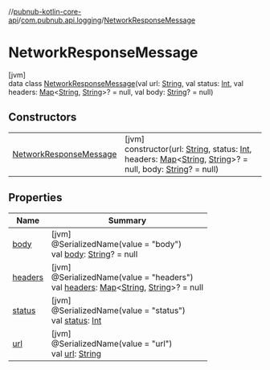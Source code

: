 //[pubnub-kotlin-core-api](../../../index.md)/[com.pubnub.api.logging](../index.md)/[NetworkResponseMessage](index.md)

# NetworkResponseMessage

[jvm]\
data class [NetworkResponseMessage](index.md)(val url: [String](https://kotlinlang.org/api/core/kotlin-stdlib/kotlin/-string/index.html), val status: [Int](https://kotlinlang.org/api/core/kotlin-stdlib/kotlin/-int/index.html), val headers: [Map](https://kotlinlang.org/api/core/kotlin-stdlib/kotlin.collections/-map/index.html)&lt;[String](https://kotlinlang.org/api/core/kotlin-stdlib/kotlin/-string/index.html), [String](https://kotlinlang.org/api/core/kotlin-stdlib/kotlin/-string/index.html)&gt;? = null, val body: [String](https://kotlinlang.org/api/core/kotlin-stdlib/kotlin/-string/index.html)? = null)

## Constructors

| | |
|---|---|
| [NetworkResponseMessage](-network-response-message.md) | [jvm]<br>constructor(url: [String](https://kotlinlang.org/api/core/kotlin-stdlib/kotlin/-string/index.html), status: [Int](https://kotlinlang.org/api/core/kotlin-stdlib/kotlin/-int/index.html), headers: [Map](https://kotlinlang.org/api/core/kotlin-stdlib/kotlin.collections/-map/index.html)&lt;[String](https://kotlinlang.org/api/core/kotlin-stdlib/kotlin/-string/index.html), [String](https://kotlinlang.org/api/core/kotlin-stdlib/kotlin/-string/index.html)&gt;? = null, body: [String](https://kotlinlang.org/api/core/kotlin-stdlib/kotlin/-string/index.html)? = null) |

## Properties

| Name | Summary |
|---|---|
| [body](body.md) | [jvm]<br>@SerializedName(value = &quot;body&quot;)<br>val [body](body.md): [String](https://kotlinlang.org/api/core/kotlin-stdlib/kotlin/-string/index.html)? = null |
| [headers](headers.md) | [jvm]<br>@SerializedName(value = &quot;headers&quot;)<br>val [headers](headers.md): [Map](https://kotlinlang.org/api/core/kotlin-stdlib/kotlin.collections/-map/index.html)&lt;[String](https://kotlinlang.org/api/core/kotlin-stdlib/kotlin/-string/index.html), [String](https://kotlinlang.org/api/core/kotlin-stdlib/kotlin/-string/index.html)&gt;? = null |
| [status](status.md) | [jvm]<br>@SerializedName(value = &quot;status&quot;)<br>val [status](status.md): [Int](https://kotlinlang.org/api/core/kotlin-stdlib/kotlin/-int/index.html) |
| [url](url.md) | [jvm]<br>@SerializedName(value = &quot;url&quot;)<br>val [url](url.md): [String](https://kotlinlang.org/api/core/kotlin-stdlib/kotlin/-string/index.html) |
